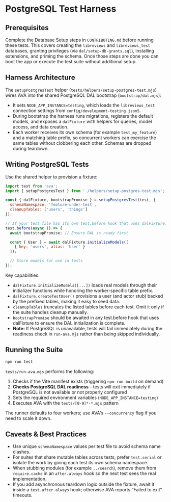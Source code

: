 # PostgreSQL Test Harness

## Prerequisites

Complete the Database Setup steps in `CONTRIBUTING.md` before running these tests.
This covers creating the `libreviews` and `libreviews_test` databases, granting
privileges (via `dal/setup-db-grants.sql`), installing extensions, and priming
the schema. Once those steps are done you can boot the app or execute the test
suite without additional setup.

## Harness Architecture

The `setupPostgresTest` helper (`tests/helpers/setup-postgres-test.mjs`) wires
AVA into the shared PostgreSQL DAL bootstrap (`bootstrap/dal.mjs`):

- It sets `NODE_APP_INSTANCE=testing`, which loads the `libreviews_test`
  connection settings from `config/development-testing.json5`.
- During bootstrap the harness runs migrations, registers the default models,
  and exposes a `dalFixture` with helpers for queries, model access, and data
  creation.
- Each worker receives its own schema (for example `test_my_feature`) and a
  matching table prefix, so concurrent workers can exercise the same tables
  without clobbering each other. Schemas are dropped during teardown.

## Writing PostgreSQL Tests

Use the shared helper to provision a fixture:

```js
import test from 'ava';
import { setupPostgresTest } from './helpers/setup-postgres-test.mjs';

const { dalFixture, bootstrapPromise } = setupPostgresTest(test, {
  schemaNamespace: 'feature-under-test',
  cleanupTables: ['users', 'things']
});

// If your test file has its own test.before hook that uses dalFixture:
test.before(async () => {
  await bootstrapPromise; // Ensure DAL is ready first

  const { User } = await dalFixture.initializeModels([
    { key: 'users', alias: 'User' }
  ]);

  // Store models for use in tests
});
```

Key capabilities:

- `dalFixture.initializeModels([...])` loads real models through their
  initializer functions while honoring the worker-specific table prefix.
- `dalFixture.createTestUser()` provisions a user (and actor stub) backed by
  the prefixed tables, making it easy to seed data.
- `cleanupTables` truncates the listed tables before each test. Omit it only if
  the suite handles cleanup manually.
- `bootstrapPromise` should be awaited in any test.before hook that uses
  dalFixture to ensure the DAL initialization is complete.
- **Note:** If PostgreSQL is unavailable, tests will fail immediately during the
  readiness check in `run-ava.mjs` rather than being skipped individually.

## Running the Suite

```bash
npm run test
```

`tests/run-ava.mjs` performs the following:

1. Checks if the Vite manifest exists (triggering `npm run build` on demand)
2. **Checks PostgreSQL DAL readiness** - tests will exit immediately if PostgreSQL
   is not available or not properly configured
3. Sets the required environment variables (`NODE_APP_INSTANCE=testing`)
4. Executes AVA with the `tests/[0-9]*-*.mjs` pattern

The runner defaults to four workers; use AVA's `--concurrency` flag if you need
to scale it down.

## Caveats & Best Practices

- Use unique `schemaNamespace` values per test file to avoid schema name clashes.
- For suites that share mutable tables across tests, prefer `test.serial` or
  isolate the work by giving each test its own schema namespace.
- When stubbing modules (for example `../search`), remove them from
  `require.cache` in an `after.always` hook so the next test sees the real
  implementation.
- If you add asynchronous teardown logic outside the fixture, await it inside a
  `test.after.always` hook; otherwise AVA reports “Failed to exit” timeouts.
